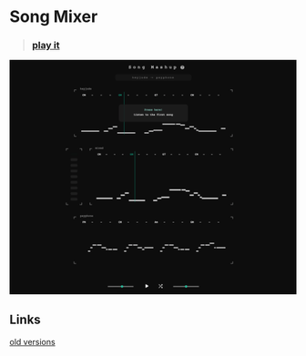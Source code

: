 # Song Mixer

>  ### [play it](http://vibertthio.com/leadsheet-vae-client/)


![](./assets/sc-02.png)

## Links

[old versions](./assets/readme.md)
